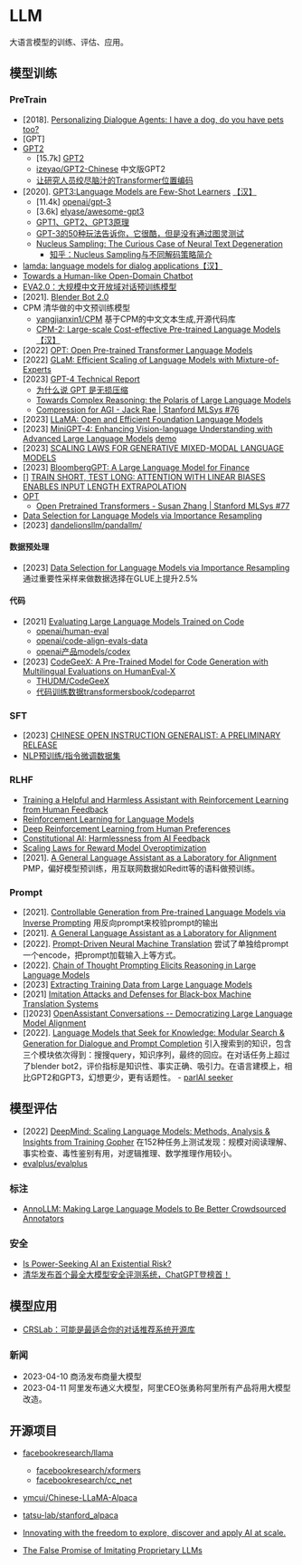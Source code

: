 # LLM
大语言模型的训练、评估、应用。
## 模型训练
### PreTrain

- [2018]. [Personalizing Dialogue Agents: I have a dog, do you have pets too?](https://arxiv.org/abs/1801.07243) 
- [GPT]
- [GPT2]()
  - [15.7k] [GPT2](https://github.com/openai/gpt-2)
  - [izeyao/GPT2-Chinese](https://github.com/Morizeyao/GPT2-Chinese) 中文版GPT2
  - [让研究人员绞尽脑汁的Transformer位置编码](https://kexue.fm/archives/8130)
- [2020]. [GPT3:Language Models are Few-Shot Learners](https://arxiv.org/pdf/2005.14165.pdf) [【汉】](https://zhuanlan.zhihu.com/p/200978538)
  - [11.4k] [openai/gpt-3](https://github.com/openai/gpt-3) 
  - [3.6k] [elyase/awesome-gpt3](https://github.com/elyase/awesome-gpt3)
  - [GPT1、GPT2、GPT3原理](https://blog.csdn.net/qq_41357569/article/details/121731981)
  - [GPT-3的50种玩法告诉你，它很酷，但是没有通过图灵测试](https://zhuanlan.zhihu.com/p/252851574)
  - [Nucleus Sampling: The Curious Case of Neural Text Degeneration](https://arxiv.org/abs/1904.09751)
    - [知乎：Nucleus Sampling与不同解码策略简介](https://zhuanlan.zhihu.com/p/442557114)
- [lamda: language models for dialog applications](https://arxiv.org/pdf/2201.08239.pdf)[【汉】](https://zhuanlan.zhihu.com/p/462022601)
- [Towards a Human-like Open-Domain Chatbot](https://arxiv.org/abs/2001.09977)
- [EVA2.0：大规模中文开放域对话预训练模型](https://blog.csdn.net/weixin_42001089/article/details/123595667)
- [2021]. [Blender Bot 2.0](https://ai.facebook.com/blog/blender-bot-2-an-open-source-chatbot-that-builds-long-term-memory-and-searches-the-internet/)
- CPM 清华做的中文预训练模型
  - [yangjianxin1/CPM](https://github.com/yangjianxin1/CPM) 基于CPM的中文文本生成,开源代码库
  - [CPM-2: Large-scale Cost-effective Pre-trained Language Models](https://arxiv.org/pdf/2106.10715.pdf) [【汉】](https://blog.csdn.net/BAAIBeijing/article/details/118125026)
- [2022] [OPT: Open Pre-trained Transformer Language Models](https://arxiv.org/pdf/2205.01068.pdf) 
- [2022] [GLaM: Efficient Scaling of Language Models with Mixture-of-Experts](https://arxiv.org/pdf/2112.06905.pdf)
- [2023] [GPT-4 Technical Report](https://arxiv.org/pdf/2303.08774.pdf)
  - [为什么说 GPT 是无损压缩](https://bigeagle.me/2023/03/llm-is-compression/)
  - [Towards Complex Reasoning: the Polaris of Large Language Models](https://yaofu.notion.site/Towards-Complex-Reasoning-the-Polaris-of-Large-Language-Models-c2b4a51355b44764975f88e6a42d4e75)
  - [Compression for AGI - Jack Rae | Stanford MLSys #76](https://www.youtube.com/watch?v=dO4TPJkeaaU)
- [2023] [LLaMA: Open and Efficient Foundation Language Models](https://arxiv.org/abs/2302.13971)
- [2023] [MiniGPT-4: Enhancing Vision-language Understanding with Advanced Large Language Models](https://github.com/Vision-CAIR/MiniGPT-4)   [demo](https://minigpt-4.github.io/)
- [2023] [SCALING LAWS FOR GENERATIVE MIXED-MODAL LANGUAGE MODELS](https://arxiv.org/pdf/2301.03728.pdf)
- [2023] [BloombergGPT: A Large Language Model for Finance](https://arxiv.org/pdf/2303.17564.pdf)
- [] [TRAIN SHORT, TEST LONG: ATTENTION WITH LINEAR BIASES ENABLES INPUT LENGTH EXTRAPOLATION](https://arxiv.org/pdf/2108.12409.pdf)
- [OPT]()
  - [Open Pretrained Transformers - Susan Zhang | Stanford MLSys #77](https://www.youtube.com/watch?v=p9IxoSkvZ-M) 
- [Data Selection for Language Models via Importance Resampling](https://arxiv.org/abs/2302.03169)
- [2023] [dandelionsllm/pandallm/](https://github.com/dandelionsllm/pandallm/)

#### 数据预处理

- [2023] [Data Selection for Language Models via Importance Resampling](https://arxiv.org/abs/2302.03169) 通过重要性采样来做数据选择在GLUE上提升2.5%

#### 代码
- [2021] [Evaluating Large Language Models Trained on Code](https://arxiv.org/pdf/2107.03374.pdf)
  - [openai/human-eval](https://github.com/openai/human-eval)
  - [openai/code-align-evals-data](https://github.com/openai/code-align-evals-data)
  - [openai产品models/codex](https://platform.openai.com/docs/models/codex)
- [2023] [CodeGeeX: A Pre-Trained Model for Code Generation with Multilingual Evaluations on HumanEval-X](https://arxiv.org/abs/2303.17568)
  - [THUDM/CodeGeeX](https://github.com/THUDM/CodeGeeX)
  - [代码训练数据transformersbook/codeparrot](https://huggingface.co/datasets/transformersbook/codeparrot)


### SFT

- [2023] [CHINESE OPEN INSTRUCTION GENERALIST: A PRELIMINARY RELEASE](https://arxiv.org/pdf/2304.07987.pdf)
- [NLP预训练/指令微调数据集](https://github.com/CVI-SZU/Linly)

### RLHF

- [Training a Helpful and Harmless Assistant with Reinforcement Learning from Human Feedback](https://arxiv.org/abs/2204.05862)
- [Reinforcement Learning for Language Models](https://gist.github.com/yoavg/6bff0fecd65950898eba1bb321cfbd81)
- [Deep Reinforcement Learning from Human Preferences](https://proceedings.neurips.cc/paper/2017/file/d5e2c0adad503c91f91df240d0cd4e49-Paper.pdf)
- [Constitutional AI: Harmlessness from AI Feedback](https://arxiv.org/pdf/2212.08073.pdf)
- [Scaling Laws for Reward Model Overoptimization](https://arxiv.org/pdf/2210.10760.pdf)
- [2021]. [A General Language Assistant as a Laboratory for Alignment](https://arxiv.org/abs/2112.00861) PMP，偏好模型预训练，用互联网数据如Reditt等的语料做预训练。

### Prompt

- [2021]. [Controllable Generation from Pre-trained Language Models via Inverse Prompting](https://arxiv.org/pdf/2103.10685.pdf) 用反向prompt来校验prompt的输出
- [2021]. [A General Language Assistant as a Laboratory for Alignment](https://arxiv.org/abs/2112.00861) 
- [2022]. [Prompt-Driven Neural Machine Translation](https://aclanthology.org/2022.findings-acl.203.pdf) 尝试了单独给prompt一个encode，把prompt加载输入上等方式。
- [2022]. [Chain of Thought Prompting Elicits Reasoning in Large Language Models](https://arxiv.org/abs/2201.11903)
- [2023] [Extracting Training Data from Large Language Models](https://www.usenix.org/system/files/sec21-carlini-extracting.pdf)
- [2021] [Imitation Attacks and Defenses for Black-box Machine Translation Systems](https://arxiv.org/pdf/2004.15015.pdf)
- []2023] [OpenAssistant Conversations -- Democratizing Large Language Model Alignment](https://arxiv.org/abs/2304.07327)
- [2022]. [Language Models that Seek for Knowledge: Modular Search & Generation for Dialogue and Prompt Completion](https://arxiv.org/abs/2203.13224) 引入搜索到的知识，包含三个模块依次得到：搜搜query，知识序列，最终的回应。在对话任务上超过了blender bot2，评价指标是知识性、事实正确、吸引力。在语言建模上，相比GPT2和GPT3，幻想更少，更有话题性。
      - [parlAI seeker](https://github.com/MiniMax-AI/ParlAI/tree/main/projects/seeker)
## 模型评估

- [2022] [DeepMind: Scaling Language Models: Methods, Analysis & Insights from Training Gopher](https://arxiv.org/abs/2112.11446) 在152种任务上测试发现：规模对阅读理解、事实检查、毒性鉴别有用，对逻辑推理、数学推理作用较小。
- [evalplus/evalplus](https://github.com/evalplus/evalplus)

### 标注

- [AnnoLLM: Making Large Language Models to Be Better Crowdsourced Annotators](https://arxiv.org/abs/2303.16854)

### 安全

- [Is Power-Seeking AI an Existential Risk?](https://arxiv.org/pdf/2206.13353.pdf)
- [清华发布首个最全大模型安全评测系统，ChatGPT登榜首！
](https://mp.weixin.qq.com/s/8JtSl_tV4caZUyh1_Z6hdA)

## 模型应用
- [CRSLab：可能是最适合你的对话推荐系统开源库
](https://picture.iczhiku.com/weixin/message1610089596644.html)

### 新闻

- 2023-04-10 商汤发布商量大模型
- 2023-04-11 阿里发布通义大模型，阿里CEO张勇称阿里所有产品将用大模型改造。

## 开源项目

- [facebookresearch/llama](https://github.com/facebookresearch/llama)
  - [facebookresearch/xformers](https://github.com/facebookresearch/xformers)
  - [facebookresearch/cc_net](https://github.com/facebookresearch/cc_net)
- [ymcui/Chinese-LLaMA-Alpaca](https://github.com/ymcui/Chinese-LLaMA-Alpaca/tree/main)
- [tatsu-lab/stanford_alpaca](https://github.com/tatsu-lab/stanford_alpaca)


- [Innovating with the freedom to explore, discover and apply AI at scale.](https://ai.facebook.com/research/)
- [The False Promise of Imitating Proprietary LLMs](https://arxiv.org/pdf/2305.15717.pdf)